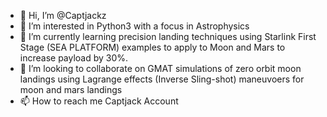 - 👋 Hi, I’m @Captjackz
- 👀 I’m interested in Python3 with a focus in Astrophysics
- 🌱 I’m currently learning precision landing techniques using Starlink First Stage (SEA PLATFORM) examples to apply to Moon and Mars to increase payload by 30%.
- 💞️ I’m looking to collaborate on GMAT simulations of zero orbit moon landings using Lagrange effects (Inverse Sling-shot) maneuvoers for moon and mars landings
- 📫 How to reach me Captjack Account

<!---
Captjackz/Captjackz is a ✨ special ✨ repository because its `README.md` (this file) appears on your GitHub profile.
You can click the Preview link to take a look at your changes.
--->
